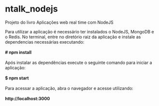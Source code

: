 # ntalk_nodejs
Projeto do livro Aplicações web real time com NodeJS

Para utilizar a aplicação é necessário ter instalados o NodeJS, MongoDB e o Redis. No terminal, entre no diretório raiz da aplicação e instale as dependencias necessárias executando:<br><br>
<strong># npm install</strong><br><br>
Após instalar as dependências execute o seguinte comando para iniciar a aplicação:<br><br>
<strong>$ npm start</strong><br><br>
Para acessar a aplicação, abra o navegador e acesse utilizando:<br><br>
<strong>http://localhost:3000</strong>

